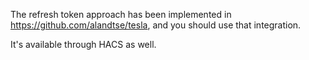 The refresh token approach has been implemented in https://github.com/alandtse/tesla, 
and you should use that integration.

It's available through HACS as well.
